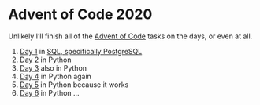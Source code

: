 # Advent of Code 2020

Unlikely I’ll finish all of the [Advent of Code][aoc] tasks on the days, or even at all.

[aoc]: https://adventofcode.com/

1. [Day 1](https://github.com/sneeu/advent-of-code-2020/tree/master/day01) in [SQL, specifically PostgreSQL](https://www.postgresql.org/)
2. [Day 2](https://github.com/sneeu/advent-of-code-2020/tree/master/day02) in Python
3. [Day 3](https://github.com/sneeu/advent-of-code-2020/tree/master/day03) also in Python
4. [Day 4](https://github.com/sneeu/advent-of-code-2020/tree/master/day04) in Python again
5. [Day 5](https://github.com/sneeu/advent-of-code-2020/tree/master/day05) in Python because it works
6. [Day 6](https://github.com/sneeu/advent-of-code-2020/tree/master/day06) in Python …
